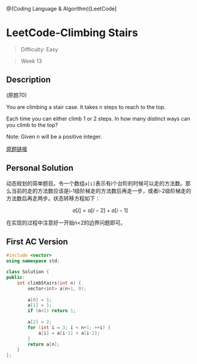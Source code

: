 @(Coding Language & Algorithm)[LeetCode]

# LeetCode-Climbing Stairs

> Difficulty: Easy

> Week 13

## Description
(原题70)

You are climbing a stair case. It takes n steps to reach to the top.

Each time you can either climb 1 or 2 steps. In how many distinct ways can you climb to the top?

Note: Given n will be a positive integer.

[原题链接](https://leetcode.com/problems/climbing-stairs/description/)

## Personal Solution

动态规划的简单题目。令一个数组`a[i]`表示有i个台阶的时候可以走的方法数。那么当前的走的方法数应该是i-1级阶梯走的方法数后再走一步，或者i-2级阶梯走的方法数后再走两步。状态转移方程如下：

$$
a[i] = a[i-2] + a[i-1]
$$

在实现的过程中注意好一开始n<2的边界问题即可。

## First AC Version

```cpp
#include <vector>
using namespace std;

class Solution {
public:
    int climbStairs(int n) {
        vector<int> a(n+1, 0);
        
        a[0] = 1;
        a[1] = 1;
        if (n<2) return 1; 
        
        a[2] = 2;
        for (int i = 3; i < n+1; ++i) {
            a[i] = a[i-1] + a[i-2];
        }
        return a[n];
    }
};
```